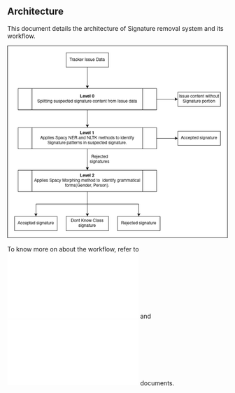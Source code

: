 ## Architecture

This document details the architecture of Signature removal system and its workflow. 

![architecture](img/SENewN+1.png)

To know more on about the workflow, refer to ![Configuration](documentation/Configuration.md)  and  ![Installation](documentation/Install.md) documents. 